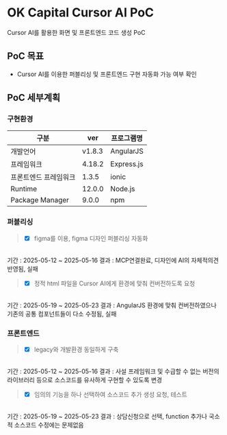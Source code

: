 # OK Capital Cursor AI PoC
Cursor AI를 활용한 화면 및 프론트엔드 코드 생성 PoC

## PoC 목표
* Cursor AI를 이용한 퍼블리싱 및 프론트엔드 구현 자동화 가능 여부 확인

## PoC 세부계획
### 구현환경
|구분|ver|프로그램명|
|---|---|---|
|개발언어|v1.8.3|AngularJS|
|프레임워크|4.18.2|Express.js|
|프론트엔드 프레임워크|1.3.5|ionic|
|Runtime|12.0.0|Node.js|
|Package Manager|9.0.0|npm|

### 퍼블리싱
> - [x] figma를 이용, figma 디자인 퍼블리싱 자동화
<br>
기간 : 2025-05-12 ~ 2025-05-16
결과 : MCP연결완료, 디자인에 AI의 자체적의견 반영됨, 실패

> - [x] 정적 html 파일을 Cursor AI에게 환경에 맞춰 컨버전하도록 요청
<br>
기간 : 2025-05-19 ~ 2025-05-23
결과 : AngularJS 환경에 맞춰 컨버전하였으나 기존의 공통 컴포넌트들이 다소 수정됨, 실패

### 프론트엔드
> - [x] legacy와 개발환경 동일하게 구축
<br>
기간 : 2025-05-12 ~ 2025-05-16
결과 : 사설 프레임워크 및 수급할 수 없는 버전의 라이브러리 등으로 소스코드를 유사하게 구현할 수 있도록 변경

> - [x] 임의의 기능을 하나 선택하여 소스코드 추가 생성 요청, 테스트
<br>
기간 : 2025-05-19 ~ 2025-05-23
결과 : 상담신청으로 선택, function 추가나 국소적 소스코드 수정에는 문제없음

